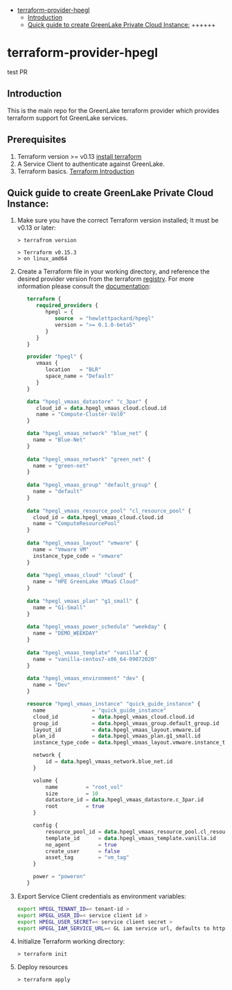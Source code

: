 - [terraform-provider-hpegl](#terraform-provider-hpegl)
  * [Introduction](#introduction)
  * [Quick guide to create GreenLake Private Cloud Instance:](#quick-guide-to-create-greenlake-private-cloud-instance)
++++++
# terraform-provider-hpegl
test PR
## Introduction

This is the main repo for the GreenLake terraform provider which provides terraform support fot GreenLake services.

## Prerequisites

1. Terraform version >= v0.13 [install terraform](https://learn.hashicorp.com/tutorials/terraform/install-cli)
1. A Service Client to authenticate against GreenLake.
1. Terraform basics. [Terraform Introduction](https://www.terraform.io/intro/index.html)

## Quick guide to create GreenLake Private Cloud Instance:

1. Make sure you have the correct Terraform version installed; It must be v0.13 or later:
   ```shell
   > terrafrom version
   
   > Terraform v0.15.3
   > on linux_amd64
   ```
   
1. Create a Terraform file in your working directory, and reference the desired provider version from the terraform [registry](https://registry.terraform.io/providers/HewlettPackard/hpegl/latest). For more information please consult the [documentation](docs/):
   ```terraform
      terraform {
         required_providers {
            hpegl = {
               source  = "hewlettpackard/hpegl"
               version = ">= 0.1.0-beta5"
            }
         }
      }

      provider "hpegl" {
         vmaas {
            location   = "BLR"
            space_name = "Default"
         }
      }

      data "hpegl_vmaas_datastore" "c_3par" {
         cloud_id = data.hpegl_vmaas_cloud.cloud.id
         name = "Compute-Cluster-Vol0"
      }

      data "hpegl_vmaas_network" "blue_net" {
        name = "Blue-Net"
      }
      
      data "hpegl_vmaas_network" "green_net" {
        name = "green-net"
      }
      
      data "hpegl_vmaas_group" "default_group" {
        name = "default"
      }
      
      data "hpegl_vmaas_resource_pool" "cl_resource_pool" {
        cloud_id = data.hpegl_vmaas_cloud.cloud.id
        name = "ComputeResourcePool"
      }
      
      data "hpegl_vmaas_layout" "vmware" {
        name = "Vmware VM"
        instance_type_code = "vmware"
      }
      
      data "hpegl_vmaas_cloud" "cloud" {
        name = "HPE GreenLake VMaaS Cloud"
      }
      
      data "hpegl_vmaas_plan" "g1_small" {
        name = "G1-Small"
      }
      
      data "hpegl_vmaas_power_schedule" "weekday" {
        name = "DEMO_WEEKDAY"
      }
      
      data "hpegl_vmaas_template" "vanilla" {
        name = "vanilla-centos7-x86_64-09072020"
      }
      
      data "hpegl_vmaas_environment" "dev" {
        name = "Dev"
      }
   
      resource "hpegl_vmaas_instance" "quick_guide_instance" {
        name               = "quick_guide_instance"
        cloud_id           = data.hpegl_vmaas_cloud.cloud.id
        group_id           = data.hpegl_vmaas_group.default_group.id
        layout_id          = data.hpegl_vmaas_layout.vmware.id
        plan_id            = data.hpegl_vmaas_plan.g1_small.id
        instance_type_code = data.hpegl_vmaas_layout.vmware.instance_type_code

        network {
            id = data.hpegl_vmaas_network.blue_net.id
        }

        volume {
            name         = "root_vol"
            size         = 10
            datastore_id = data.hpegl_vmaas_datastore.c_3par.id
            root         = true
        }

        config {
            resource_pool_id = data.hpegl_vmaas_resource_pool.cl_resource_pool.id
            template_id      = data.hpegl_vmaas_template.vanilla.id
            no_agent         = true
            create_user      = false
            asset_tag        = "vm_tag"
        }

        power = "poweron"
      }
   ```

1. Export Service Client credentials as environment variables:
   ```bash
   export HPEGL_TENANT_ID=< tenant-id >
   export HPEGL_USER_ID=< service client id >
   export HPEGL_USER_SECRET=< service client secret >
   export HPEGL_IAM_SERVICE_URL=< GL iam service url, defaults to https://client.greenlake.hpe.com/api/iam >
   ```
1. Initialize Terraform working directory:
   ```shell
   > terraform init
   ```
   
1. Deploy resources
   ```shell
   > terraform apply
   ```
